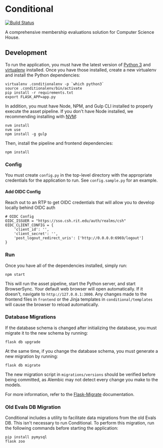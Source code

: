 Conditional
===========

[![Build Status](https://travis-ci.org/ComputerScienceHouse/conditional.svg)](https://travis-ci.org/ComputerScienceHouse/conditional)

A comprehensive membership evaluations solution for Computer Science House.

Development
-----------

To run the application, you must have the latest version of [Python 3](https://www.python.org/downloads/) and [virtualenv](https://virtualenv.pypa.io/en/stable/installation/) installed. Once you have those installed, create a new virtualenv and install the Python dependencies:

```
virtualenv .conditionalenv -p `which python3`
source .conditionalenv/bin/activate
pip install -r requirements.txt
export FLASK_APP=app.py
```

In addition, you must have Node, NPM, and Gulp CLI installed to properly execute the asset pipeline. If you don't have Node installed, we recommending installing with [NVM](https://github.com/creationix/nvm):

```
nvm install
nvm use
npm install -g gulp
```

Then, install the pipeline and frontend dependencies:

```
npm install
```

### Config

You must create `config.py` in the top-level directory with the appropriate credentials for the application to run. See `config.sample.py` for an example.

#### Add OIDC Config
Reach out to an RTP to get OIDC credentials that will allow you to develop locally behind OIDC auth
```
# OIDC Config
OIDC_ISSUER = "https://sso.csh.rit.edu/auth/realms/csh"
OIDC_CLIENT_CONFIG = {
    'client_id': '',
    'client_secret': '',
    'post_logout_redirect_uris': ['http://0.0.0.0:6969/logout']
}
```

### Run

Once you have all of the dependencies installed, simply run:

```
npm start
```

This will run the asset pipeline, start the Python server, and start BrowserSync. Your default web browser will open automatically. If it doesn't, navigate to `http://127.0.0.1:3000`. Any changes made to the frontend files in `frontend` or the Jinja templates in `conditional/templates` will cause the browser to reload automatically.

### Database Migrations

If the database schema is changed after initializing the database, you must migrate it to the new schema by running:

```
flask db upgrade
```

At the same time, if you change the database schema, you must generate a new migration by running:

```
flask db migrate
```

The new migration script in `migrations/versions` should be verified before being committed, as Alembic may not detect every change you make to the models.

For more information, refer to the [Flask-Migrate](https://flask-migrate.readthedocs.io/) documentation.

### Old Evals DB Migration

Conditional includes a utility to facilitate data migrations from the old Evals DB. This isn't necessary to run Conditional. To perform this migration, run the following commands before starting the application:

```
pip install pymysql
flask zoo
```
